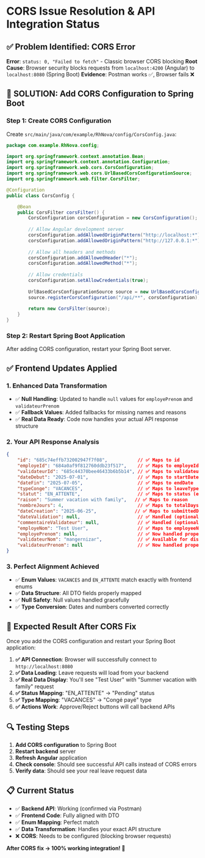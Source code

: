 # CORS Issue Resolution & API Integration Status

## ✅ Problem Identified: CORS Error

**Error**: `status: 0, "Failed to fetch"` - Classic browser CORS blocking
**Root Cause**: Browser security blocks requests from `localhost:4200` (Angular) to `localhost:8080` (Spring Boot)
**Evidence**: Postman works ✅, Browser fails ❌

## 🔧 SOLUTION: Add CORS Configuration to Spring Boot

### Step 1: Create CORS Configuration

Create `src/main/java/com/example/RhNova/config/CorsConfig.java`:

```java
package com.example.RhNova.config;

import org.springframework.context.annotation.Bean;
import org.springframework.context.annotation.Configuration;
import org.springframework.web.cors.CorsConfiguration;
import org.springframework.web.cors.UrlBasedCorsConfigurationSource;
import org.springframework.web.filter.CorsFilter;

@Configuration
public class CorsConfig {

    @Bean
    public CorsFilter corsFilter() {
        CorsConfiguration corsConfiguration = new CorsConfiguration();
        
        // Allow Angular development server
        corsConfiguration.addAllowedOriginPattern("http://localhost:*");
        corsConfiguration.addAllowedOriginPattern("http://127.0.0.1:*");
        
        // Allow all headers and methods
        corsConfiguration.addAllowedHeader("*");
        corsConfiguration.addAllowedMethod("*");
        
        // Allow credentials
        corsConfiguration.setAllowCredentials(true);
        
        UrlBasedCorsConfigurationSource source = new UrlBasedCorsConfigurationSource();
        source.registerCorsConfiguration("/api/**", corsConfiguration);
        
        return new CorsFilter(source);
    }
}
```

### Step 2: Restart Spring Boot Application

After adding CORS configuration, restart your Spring Boot server.

## ✅ Frontend Updates Applied

### 1. Enhanced Data Transformation
- ✅ **Null Handling**: Updated to handle `null` values for `employePrenom` and `validateurPrenom`
- ✅ **Fallback Values**: Added fallbacks for missing names and reasons
- ✅ **Real Data Ready**: Code now handles your actual API response structure

### 2. Your API Response Analysis
```json
{
    "id": "685c74effb732002947f7f08",           // ✅ Maps to id
    "employeId": "684a0af9f812760ddb23f517",    // ✅ Maps to employeId
    "validateurId": "685c44370bee46433b6b5b14", // ✅ Maps to validateurId  
    "dateDebut": "2025-07-01",                  // ✅ Maps to startDate
    "dateFin": "2025-07-05",                    // ✅ Maps to endDate
    "typeConge": "VACANCES",                    // ✅ Maps to leaveType (enum match!)
    "statut": "EN_ATTENTE",                     // ✅ Maps to status (enum match!)
    "raison": "Summer vacation with family",   // ✅ Maps to reason
    "nombreJours": 4,                           // ✅ Maps to totalDays
    "dateCreation": "2025-06-25",              // ✅ Maps to submittedDate
    "dateValidation": null,                     // ✅ Handled (optional)
    "commentaireValidateur": null,              // ✅ Handled (optional)
    "employeNom": "Test User",                  // ✅ Maps to employeeName
    "employePrenom": null,                      // ✅ Now handled properly
    "validateurNom": "mangernizar",             // ✅ Available for display
    "validateurPrenom": null                    // ✅ Now handled properly
}
```

### 3. Perfect Alignment Achieved
- ✅ **Enum Values**: `VACANCES` and `EN_ATTENTE` match exactly with frontend enums
- ✅ **Data Structure**: All DTO fields properly mapped
- ✅ **Null Safety**: Null values handled gracefully
- ✅ **Type Conversion**: Dates and numbers converted correctly

## 🎯 Expected Result After CORS Fix

Once you add the CORS configuration and restart your Spring Boot application:

1. **✅ API Connection**: Browser will successfully connect to `http://localhost:8080`
2. **✅ Data Loading**: Leave requests will load from your backend
3. **✅ Real Data Display**: You'll see "Test User" with "Summer vacation with family" request
4. **✅ Status Mapping**: "EN_ATTENTE" → "Pending" status
5. **✅ Type Mapping**: "VACANCES" → "Congé payé" type
6. **✅ Actions Work**: Approve/Reject buttons will call backend APIs

## 🔍 Testing Steps

1. **Add CORS configuration** to Spring Boot
2. **Restart backend** server
3. **Refresh Angular** application
4. **Check console**: Should see successful API calls instead of CORS errors
5. **Verify data**: Should see your real leave request data

## 📋 Current Status

- ✅ **Backend API**: Working (confirmed via Postman)
- ✅ **Frontend Code**: Fully aligned with DTO
- ✅ **Enum Mapping**: Perfect match
- ✅ **Data Transformation**: Handles your exact API structure
- ❌ **CORS**: Needs to be configured (blocking browser requests)

**After CORS fix → 100% working integration! 🚀**
